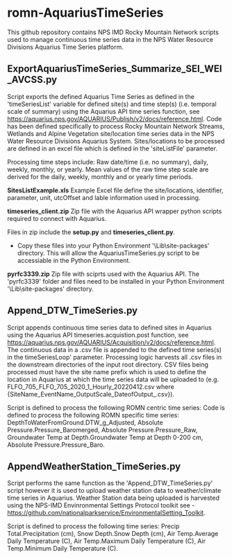 # romn-AquariusTimeSeries
This github repository contains NPS IMD Rocky Mountain Network scripts used to manage continuous time series data in the NPS Water Resource Divisions Aquarius Time Series platform.


## ExportAquariusTimeSeries_Summarize_SEI_WEI_AVCSS.py
Script exports the defined Aquarius Time Series as defined in the 'timeSeriesList' variable for defined site(s) and time step(s) (i.e. temporal scale of summary) using the Aquarius API time series function, see https://aquarius.nps.gov/AQUARIUS/Publish/v2/docs/reference.html.
Code has been defined specifically to process Rocky Mountain Network Streams, Wetlands and Alpine Vegetation site/location time series data in the NPS Water Resource Divisions Aquarius System. Sites/locations to be processed are defined in an excel file which is defined in the 'siteListFile' parameter.

Processing time steps include: Raw date/time (i.e. no summary), daily, weekly, monthly, or yearly.
Mean values of the raw time step scale are derived for the daily, weekly, monthly and or yearly time periods.

**SitesListExample.xls** Example Excel file define the site/locations, identifier, parameter, unit, utcOffset and lable information used in processing.

**timeseries_client.zip** Zip file with the Aquarius API wrapper python scripts required to connect with Aquarius.

Files in zip include the **setup.py** and **timeseries_client.py**. 
- Copy these files into your Python Environment '\Lib\site-packages' directory.  This will allow the AquariusTimeSeries.py script to be accessiable in the Python Environment.

**pyrfc3339.zip** Zip file with sciprts used with the Aquarius API.  The 'pyrfc3339' folder and files need to be installed in your Python Environment '\Lib\site-packages' directory.

## Append_DTW_TimeSeries.py
Script appends continuous time series data to defined sites in Aquarius using the Aquarius API timeseries.acquistion.post function, see https://aquarius.nps.gov/AQUARIUS/Acquisition/v2/docs/reference.html. The continuous data in a .csv file is appended to the defined time series(s) in the timeSeriesLoop' parameter.  Processing logic harvests all .csv files in the downstream directories of the input root directory. CSV files being processed must have the site name prefix which is used to define the location in Aquarius at which the time series data will be uploaded to (e.g. FLFO_705_FLFO_705_2020_1_Hourly_20220412.csv where {SiteName_EventName_OutputScale_DateofOutput_.csv}).

Script is defined to process the following ROMN centric time series:
Code is defined to process the following ROMN specific time series:
DepthToWaterFromGround.DTW_g_Adjusted, Absolute Pressure.Pressure_Baromerged, Absolute Pressure.Pressure_Raw, Groundwater Temp at Depth.Groundwater Temp at Depth 0-200 cm, Absolute Pressure.Pressure_Baro.

## AppendWeatherStation_TimeSeries.py
Script performs the same function as the 'Append_DTW_TimeSeries.py' script however it is used to upload weather station data to weather/climate time series in Aquarius. Weather Station data being uploaded is harvested using the NPS-IMD Envinronmental Settings Protocol toolkit see - https://github.com/nationalparkservice/EnvironmentalSetting_Toolkit.

Script is defined to process the following time series:
Precip Total.Precipitation (cm), Snow Depth.Snow Depth (cm), Air Temp.Average Daily Temperature (C), Air Temp.Maximum Daily Temperature (C), Air Temp.Minimum Daily Temperature (C).
